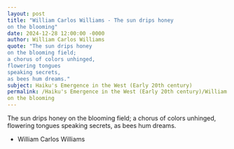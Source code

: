```yaml
---
layout: post
title: "William Carlos Williams - The sun drips honey
on the blooming"
date: 2024-12-28 12:00:00 -0000
author: William Carlos Williams
quote: "The sun drips honey
on the blooming field;
a chorus of colors unhinged,
flowering tongues
speaking secrets,
as bees hum dreams."
subject: Haiku's Emergence in the West (Early 20th century)
permalink: /Haiku's Emergence in the West (Early 20th century)/William Carlos Williams/William Carlos Williams - The sun drips honey
on the blooming
---
```


The sun drips honey
on the blooming field;
a chorus of colors unhinged,
flowering tongues
speaking secrets,
as bees hum dreams.

- William Carlos Williams
